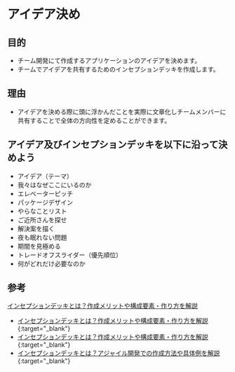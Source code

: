 # アイデア決め

## 目的

- チーム開発にて作成するアプリケーションのアイデアを決めます。
- チームでアイデアを共有するためのインセプションデッキを作成します。

## 理由

- アイデアを決める際に頭に浮かんだことを実際に文章化しチームメンバーに共有することで全体の方向性を定めることができます。

## アイデア及びインセプションデッキを以下に沿って決めよう

- アイデア（テーマ）
- 我々はなぜここにいるのか
- エレベーターピッチ
- パッケージデザイン
- やらなことリスト
- ご近所さんを探せ
- 解決案を描く
- 夜も眠れない問題
- 期間を見極める
- トレードオフスライダー（優先順位）
- 何がどれだけ必要なのか

## 参考

<a href="https://products.sint.co.jp/obpm/blog/inception-deck" target="_blank">インセプションデッキとは？作成メリットや構成要素・作り方を解説</a>
- [インセプションデッキとは？作成メリットや構成要素・作り方を解説](https://products.sint.co.jp/obpm/blog/inception-deck){:target="_blank"}
- [インセプションデッキとは？作成メリットや構成要素・作り方を解説](https://products.sint.co.jp/obpm/blog/inception-deck){:target="_blank"}
- [インセプションデッキとは？アジャイル開発での作成方法や具体例を解説](https://abi-agile.com/inception-deck){:target="_blank"}
